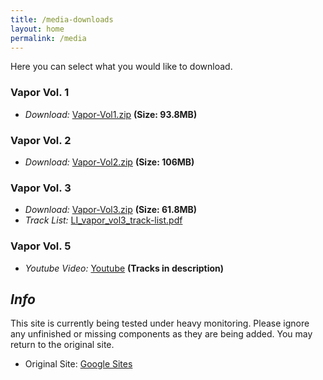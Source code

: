 ```yaml
---
title: /media-downloads
layout: home
permalink: /media
---
```


Here you can select what you would like to download.

### **Vapor Vol. 1**

- _Download:_ [Vapor-Vol1.zip](https://github.com/Lennon-Incorporated/vapor-vol1/releases/download/final/Vapor-Vol1.zip) **(Size: 93.8MB)**

### **Vapor Vol. 2**

- _Download:_ [Vapor-Vol2.zip](https://github.com/Lennon-Incorporated/vapor-vol2/releases/download/final/Vapor-Vol2.zip) **(Size: 106MB)**

### **Vapor Vol. 3**

- _Download:_ [Vapor-Vol3.zip](https://github.com/Lennon-Incorporated/vapor-vol3/releases/download/final/Vapor-Vol3.zip) **(Size: 61.8MB)**
- _Track List:_ [LI_vapor_vol3_track-list.pdf](https://github.com/Lennon-Incorporated/vapor-vol3/releases/download/final/LI_vapor_vol3_track-list.pdf)

### **Vapor Vol. 5**
- _Youtube Video:_ [Youtube](https://www.youtube.com/watch?v=AqPy8HhBiJ4) **(Tracks in description)**

## _Info_
This site is currently being tested under heavy monitoring. Please ignore any unfinished or missing components as they are being added. You may return to the original site.
* Original Site: [Google Sites](https://sites.google.com/view/lennon-incorporated)
